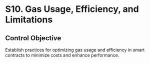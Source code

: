 # S10. Gas Usage, Efficiency, and Limitations

## Control Objective
Establish practices for optimizing gas usage and efficiency in smart contracts to minimize costs and enhance performance.
